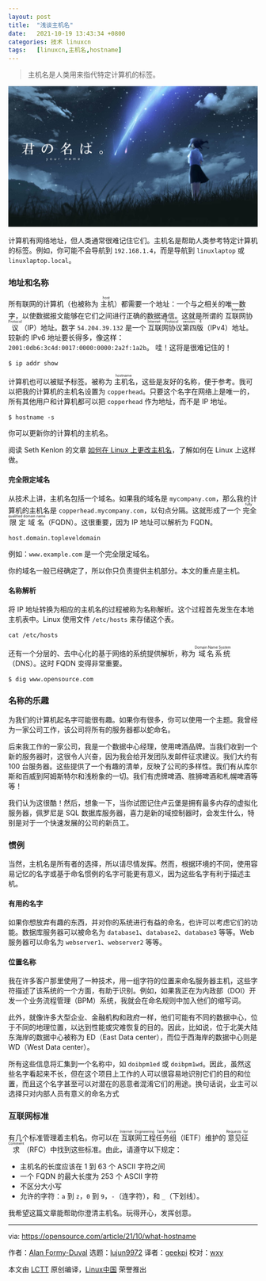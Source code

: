 ```yaml
---
layout: post
title:	"浅谈主机名"
date:	2021-10-19 13:43:34 +0800 
categories:	技术 linuxcn 
tags:	[linuxcn,主机名,hostname]
---
```




> 
> 主机名是人类用来指代特定计算机的标签。
> 
> 
> 


![](/Asserts/Images/album/202110/19/134329lwni9tlq9h3u4f4o.jpg "Computer screen with files or windows open")


计算机有网络地址，但人类通常很难记住它们。主机名是帮助人类参考特定计算机的标签。例如，你可能不会导航到 `192.168.1.4`，而是导航到 `linuxlaptop` 或 `linuxlaptop.local`。


### 地址和名称


所有联网的计算机（也被称为<ruby> 主机 <rt>  host </rt></ruby>）都需要一个地址：一个与之相关的唯一数字，以使数据报文能够在它们之间进行正确的数据通信。这就是所谓的<ruby> 互联网协议 <rt>  Internet Protocol </rt></ruby>（IP）地址。数字 `54.204.39.132` 是一个<ruby> 互联网协议第四版 <rt>  Internet Protocol version 4 </rt></ruby>（IPv4）地址。较新的 IPv6 地址要长得多，像这样：`2001:0db6:3c4d:0017:0000:0000:2a2f:1a2b`。 哇！这将是很难记住的！



```
$ ip addr show

```

计算机也可以被赋予标签。被称为<ruby> 主机名 <rt>  hostname </rt></ruby>，这些是友好的名称，便于参考。我可以把我的计算机的主机名设置为 `copperhead`。只要这个名字在网络上是唯一的，所有其他用户和计算机都可以把 `copperhead` 作为地址，而不是 IP 地址。



```
$ hostname -s

```

你可以更新你的计算机的主机名。


阅读 Seth Kenlon 的文章 [如何在 Linux 上更改主机名](https://opensource.com/article/21/10/how-change-hostname-linux)，了解如何在 Linux 上这样做。


#### 完全限定域名


从技术上讲，主机名包括一个域名。如果我的域名是 `mycompany.com`，那么我的计算机的主机名是 `copperhead.mycompany.com`，以句点分隔。这就形成了一个<ruby> 完全限定域名 <rt>  fully qualified domain name </rt></ruby>（FQDN）。这很重要，因为 IP 地址可以解析为 FQDN。



```
host.domain.topleveldomain

```

例如：`www.example.com` 是一个完全限定域名。


你的域名一般已经确定了，所以你只负责提供主机部分。本文的重点是主机。


#### 名称解析


将 IP 地址转换为相应的主机名的过程被称为名称解析。这个过程首先发生在本地主机表中。Linux 使用文件 `/etc/hosts` 来存储这个表。



```
cat /etc/hosts

```

还有一个分层的、去中心化的基于网络的系统提供解析，称为<ruby> 域名系统 <rt>  Domain Name System </rt></ruby>（DNS）。这时 FQDN 变得非常重要。



```
$ dig www.opensource.com

```

### 名称的乐趣


为我们的计算机起名字可能很有趣。如果你有很多，你可以使用一个主题。我曾经为一家公司工作，该公司将所有的服务器都以蛇命名。


后来我工作的一家公司，我是一个数据中心经理，使用啤酒品牌。当我们收到一个新的服务器时，这很令人兴奋，因为我会给开发团队发邮件征求建议。我们大约有 100 台服务器。这些提供了一个有趣的清单，反映了公司的多样性。我们有从库尔斯和百威到阿姆斯特尔和浅粉象的一切。我们有虎牌啤酒、胜狮啤酒和札幌啤酒等等！


我们认为这很酷！然后，想象一下，当你试图记住卢云堡是拥有最多内存的虚拟化服务器，佩罗尼是 SQL 数据库服务器，喜力是新的域控制器时，会发生什么，特别是对于一个快速发展的公司的新员工。


### 惯例


当然，主机名是所有者的选择，所以请尽情发挥。然而，根据环境的不同，使用容易记忆的名字或基于命名惯例的名字可能更有意义，因为这些名字有利于描述主机。


#### 有用的名字


如果你想放弃有趣的东西，并对你的系统进行有益的命名，也许可以考虑它们的功能。数据库服务器可以被命名为 `database1`、`database2`、`database3` 等等。Web 服务器可以命名为 `webserver1`、`webserver2` 等等。


#### 位置名称


我在许多客户那里使用了一种技术，用一组字符的位置来命名服务器主机，这些字符描述了该系统的一个方面，有助于识别。例如，如果我正在为内政部（DOI）开发一个业务流程管理（BPM）系统，我就会在命名规则中加入他们的缩写词。


此外，就像许多大型企业、金融机构和政府一样，他们可能有不同的数据中心，位于不同的地理位置，以达到性能或灾难恢复的目的。因此，比如说，位于北美大陆东海岸的数据中心被称为 ED（East Data center），而位于西海岸的数据中心则是 WD（West Data center）。


所有这些信息将汇集到一个名称中，如 `doibpm1ed` 或 `doibpm1wd`。因此，虽然这些名字看起来不长，但在这个项目上工作的人可以很容易地识别它们的目的和位置，而且这个名字甚至可以对潜在的恶意者混淆它们的用途。换句话说，业主可以选择只对内部人员有意义的命名方式


### 互联网标准


有几个标准管理着主机名。你可以在<ruby> 互联网工程任务组 <rt>  Internet Engineering Task Force </rt></ruby>（IETF）维护的<ruby> 意见征求 <rt>  Requests for Comment </rt></ruby>（RFC）中找到这些标准。由此，请遵守以下规定：


* 主机名的长度应该在 1 到 63 个 ASCII 字符之间
* 一个 FQDN 的最大长度为 253 个 ASCII 字符
* 不区分大小写
* 允许的字符：`a` 到 `z`，`0` 到 `9`，`-`（连字符），和 `_`（下划线）。


我希望这篇文章能帮助你澄清主机名。玩得开心，发挥创意。




---


via: <https://opensource.com/article/21/10/what-hostname>


作者：[Alan Formy-Duval](https://opensource.com/users/alanfdoss) 选题：[lujun9972](https://github.com/lujun9972) 译者：[geekpi](https://github.com/geekpi) 校对：[wxy](https://github.com/wxy)


本文由 [LCTT](https://github.com/LCTT/TranslateProject) 原创编译，[Linux中国](https://linux.cn/) 荣誉推出
